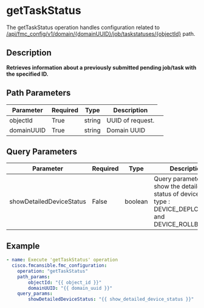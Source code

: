 # getTaskStatus

The getTaskStatus operation handles configuration related to [/api/fmc_config/v1/domain/{domainUUID}/job/taskstatuses/{objectId}](/paths//api/fmc_config/v1/domain/{domain_uuid}/job/taskstatuses/{object_id}.md) path.&nbsp;
## Description
**Retrieves information about a previously submitted pending job/task with the specified ID.**

## Path Parameters
| Parameter | Required | Type | Description |
| --------- | -------- | ---- | ----------- |
| objectId | True | string <td colspan=3> UUID of request. |
| domainUUID | True | string <td colspan=3> Domain UUID |

## Query Parameters
| Parameter | Required | Type | Description |
| --------- | -------- | ---- | ----------- |
| showDetailedDeviceStatus | False | boolean <td colspan=3> Query parameter to show the detailed status of devices for type : DEVICE_DEPLOYMENT and DEVICE_ROLLBACK |

## Example
```yaml
- name: Execute 'getTaskStatus' operation
  cisco.fmcansible.fmc_configuration:
    operation: "getTaskStatus"
    path_params:
        objectId: "{{ object_id }}"
        domainUUID: "{{ domain_uuid }}"
    query_params:
        showDetailedDeviceStatus: "{{ show_detailed_device_status }}"

```